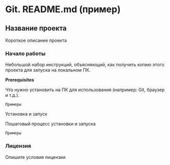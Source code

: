 # Git. README.md (пример)
## Название проекта
Короткое описание проекта
### Начало работы
Небольшой набор инструкций, объясняющий, как получить копию этого проекта для запуска на локальном ПК. 

**Prerequisites** 

Что нужно установить на ПК для использования (например: Git, браузер и т.д.). 

```Примеры```  

Установка и запуск  

Пошаговый процесс установки и запуска  

```Примеры```  

### Лицензия
Опишите условия лицензии